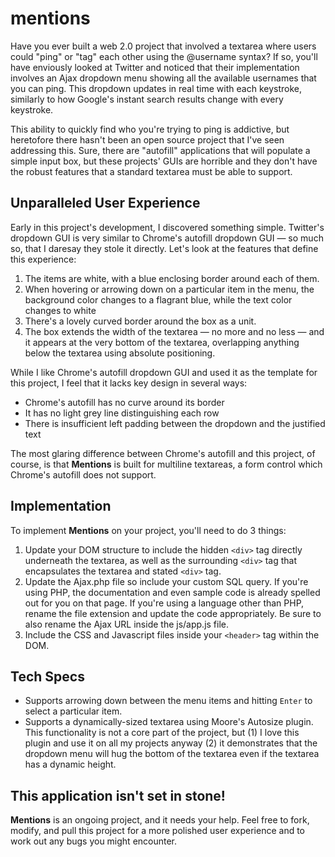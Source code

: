 mentions
========

Have you ever built a web 2.0 project that involved a textarea where users could "ping" or "tag" each other using the @username syntax? If so, you'll have enviously looked at Twitter and noticed that their implementation involves an Ajax dropdown menu showing all the available usernames that you can ping. This dropdown updates in real time with each keystroke, similarly to how Google's instant search results change with every keystroke. 

This ability to quickly find who you're trying to ping is addictive, but heretofore there hasn't been an open source project that I've seen addressing this. Sure, there are "autofill" applications that will populate a simple input box, but these projects' GUIs are horrible and they don't have the robust features that a standard textarea must be able to support.

## Unparalleled User Experience

Early in this project's development, I discovered something simple. Twitter's dropdown GUI is very similar to Chrome's autofill dropdown GUI — so much so, that I daresay they stole it directly. Let's look at the features that define this experience:

1. The items are white, with a blue enclosing border around each of them.
2. When hovering or arrowing down on a particular item in the menu, the background color changes to a flagrant blue, while the text color changes to white
3. There's a lovely curved border around the box as a unit.
4. The box extends the width of the textarea — no more and no less — and it appears at the very bottom of the textarea, overlapping anything below the textarea using absolute positioning. 

While I like Chrome's autofill dropdown GUI and used it as the template for this project, I feel that it lacks key design in several ways:

- Chrome's autofill has no curve around its border
- It has no light grey line distinguishing each row
- There is insufficient left padding between the dropdown and the justified text

The most glaring difference between Chrome's autofill and this project, of course, is that __Mentions__ is built for multiline textareas, a form control which Chrome's autofill does not support. 

## Implementation

To implement __Mentions__ on your project, you'll need to do 3 things:

1. Update your DOM structure to include the hidden `<div>` tag directly underneath the textarea, as well as the surrounding `<div>` tag that encapsulates the textarea and stated `<div>` tag.
2. Update the Ajax.php file so include your custom SQL query. If you're using PHP, the documentation and even sample code is already spelled out for you on that page. If you're using a language other than PHP, rename the file extension and update the code appropriately. Be sure to also rename the Ajax URL inside the js/app.js file.
3. Include the CSS and Javascript files inside your `<header>` tag within the DOM.

## Tech Specs

- Supports arrowing down between the menu items and hitting `Enter` to select a particular item.
- Supports a dynamically-sized textarea using Moore's Autosize plugin. This functionality is not a core part of the project, but (1) I love this plugin and use it on all my projects anyway (2) it demonstrates that the dropdown menu will hug the bottom of the textarea even if the textarea has a dynamic height.

## This application isn't set in stone!

__Mentions__ is an ongoing project, and it needs your help. Feel free to fork, modify, and pull this project for a more polished user experience and to work out any bugs you might encounter.

